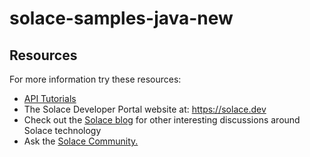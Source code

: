 # solace-samples-java-new

## Resources

For more information try these resources:

- [API Tutorials](https://tutorials.solace.dev/)
- The Solace Developer Portal website at: https://solace.dev
- Check out the [Solace blog](http://dev.solace.com/blog/) for other interesting discussions around Solace technology
- Ask the [Solace Community.](http://dev.solace.com/community/)


